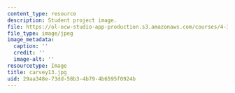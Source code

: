 ```yaml
---
content_type: resource
description: Student project image.
file: https://ol-ocw-studio-app-production.s3.amazonaws.com/courses/4-341-introduction-to-photography-fall-2002/29aa348e73dd58b34b794b6595f0924b_carvey13.jpg
file_type: image/jpeg
image_metadata:
  caption: ''
  credit: ''
  image-alt: ''
resourcetype: Image
title: carvey13.jpg
uid: 29aa348e-73dd-58b3-4b79-4b6595f0924b
---
```

